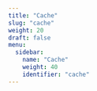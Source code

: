 ```yaml
---
title: "Cache"
slug: "cache"
weight: 20
draft: false
menu:
  sidebar:
    name: "Cache"
    weight: 40
    identifier: "cache"
---
```

